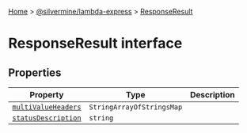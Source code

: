 [Home](./index) &gt; [@silvermine/lambda-express](./lambda-express.md) &gt; [ResponseResult](./lambda-express.responseresult.md)

# ResponseResult interface

## Properties

|  Property | Type | Description |
|  --- | --- | --- |
|  [`multiValueHeaders`](./lambda-express.responseresult.multivalueheaders.md) | `StringArrayOfStringsMap` |  |
|  [`statusDescription`](./lambda-express.responseresult.statusdescription.md) | `string` |  |

